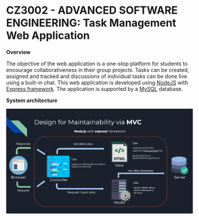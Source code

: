 # CZ3002 - ADVANCED SOFTWARE ENGINEERING: Task Management Web Application

**Overview**

The objective of the web application is a one-stop platform for students to encourage collaborativeness in their group projects. Tasks can be created, assigned and tracked and discussions of individual tasks can be done live using a built-in chat. This web application is developed using [NodeJS](https://nodejs.org/en/) with [Express framework](https://expressjs.com/). The application is supported by a [MySQL](https://www.mysql.com/) database. 

**System architecture**

![alt text](https://github.com/xhan017/Task-Management-Web-Application/blob/master/System%20architecture.PNG)
